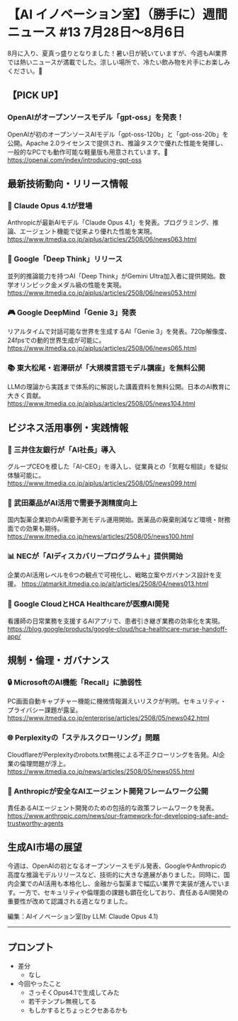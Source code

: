 # 【AI イノベーション室】（勝手に）週間ニュース #13 7月28日～8月6日

8月に入り、夏真っ盛りとなりました！暑い日が続いていますが、今週もAI業界では熱いニュースが満載でした。涼しい場所で、冷たい飲み物を片手にお楽しみください。🍉

## 【PICK UP】

### OpenAIがオープンソースモデル「gpt-oss」を発表！
OpenAIが初のオープンソースAIモデル「gpt-oss-120b」と「gpt-oss-20b」を公開。Apache 2.0ライセンスで提供され、推論タスクで優れた性能を発揮し、一般的なPCでも動作可能な軽量版も用意されています。🚀
https://openai.com/index/introducing-gpt-oss

## 最新技術動向・リリース情報

### 🤖 Claude Opus 4.1が登場
Anthropicが最新AIモデル「Claude Opus 4.1」を発表。プログラミング、推論、エージェント機能で従来より優れた性能を実現。
https://www.itmedia.co.jp/aiplus/articles/2508/06/news063.html

### 🧠 Google「Deep Think」リリース
並列的推論能力を持つAI「Deep Think」がGemini Ultra加入者に提供開始。数学オリンピック金メダル級の性能を実現。
https://www.itmedia.co.jp/aiplus/articles/2508/06/news053.html

### 🎮 Google DeepMind「Genie 3」発表
リアルタイムで対話可能な世界を生成するAI「Genie 3」を発表。720p解像度、24fpsでの動的世界生成が可能に。
https://www.itmedia.co.jp/aiplus/articles/2508/06/news065.html

### 📚 東大松尾・岩澤研が「大規模言語モデル講座」を無料公開
LLMの理論から実践まで体系的に解説した講義資料を無料公開。日本のAI教育に大きく貢献。
https://www.itmedia.co.jp/aiplus/articles/2508/05/news104.html

## ビジネス活用事例・実践情報

### 🏦 三井住友銀行が「AI社長」導入
グループCEOを模した「AI-CEO」を導入し、従業員との「気軽な相談」を疑似体験可能に。
https://www.itmedia.co.jp/aiplus/articles/2508/05/news099.html

### 💊 武田薬品がAI活用で需要予測精度向上
国内製薬企業初のAI需要予測モデル運用開始。医薬品の廃棄削減など環境・財務面での効果も期待。
https://www.itmedia.co.jp/news/articles/2508/05/news100.html

### 📊 NECが「AIディスカバリープログラム＋」提供開始
企業のAI活用レベルを6つの観点で可視化し、戦略立案やガバナンス設計を支援。
https://atmarkit.itmedia.co.jp/ait/articles/2508/04/news013.html

### 🏥 Google CloudとHCA Healthcareが医療AI開発
看護師の日常業務を支援するAIアプリで、患者引き継ぎ業務の効率化を実現。
https://blog.google/products/google-cloud/hca-healthcare-nurse-handoff-app/

## 規制・倫理・ガバナンス

### 🔒 MicrosoftのAI機能「Recall」に脆弱性
PC画面自動キャプチャー機能に機微情報漏えいリスクが判明。セキュリティ・プライバシー課題が露呈。
https://www.itmedia.co.jp/enterprise/articles/2508/05/news042.html

### 🌐 Perplexityの「ステルスクローリング」問題
CloudflareがPerplexityのrobots.txt無視による不正クローリングを告発。AI企業の倫理問題が浮上。
https://www.itmedia.co.jp/news/articles/2508/05/news055.html

### 🤝 Anthropicが安全なAIエージェント開発フレームワーク公開
責任あるAIエージェント開発のための包括的な政策フレームワークを発表。
https://www.anthropic.com/news/our-framework-for-developing-safe-and-trustworthy-agents

## 生成AI市場の展望

今週は、OpenAIの初となるオープンソースモデル発表、GoogleやAnthropicの高度な推論モデルリリースなど、技術的に大きな進展がありました。同時に、国内企業でのAI活用も本格化し、金融から製薬まで幅広い業界で実装が進んでいます。一方で、セキュリティや倫理面の課題も顕在化しており、責任あるAI開発の重要性が改めて認識される週となりました。

編集：AIイノベーション室(by LLM: Claude Opus 4.1)

---

## プロンプト

- 差分
  - なし
- 今回やったこと
  - さっそくOpus4.1で生成してみた
  - 若干テンプレ無視してる
  - もしかするとちょっとクセあるかも

